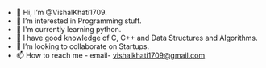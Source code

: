 - 👋 Hi, I’m @VishalKhati1709.
- 👀 I’m interested in Programming stuff.
- 🌱 I'm currently learning python.
- 🧠 I have good knowledge of C, C++ and Data Structures and Algorithms.
- 💞️ I’m looking to collaborate on Startups.
- 📫 How to reach me - email- vishalkhati1709@gmail.com

<!---
VishalKhati1709/VishalKhati1709 is a ✨ special ✨ repository because its `README.md` (this file) appears on your GitHub profile.
You can click the Preview link to take a look at your changes.
--->

